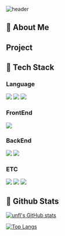 ![header](https://capsule-render.vercel.app/api?type=waving&color=auto&height=200&section=header&text=capsule%20render&fontSize=50)

  

<div>
  <!--Body-->
  
  ## 👀 About Me


  ##  Project




  
  ## 🧱 Tech Stack
  ### Language
  <!--Python-->
  <img src="https://img.shields.io/badge/Python-3776AB?style=flat-square&logo=Python&logoColor=white"/>
  <!--Java-->
  <img src="https://img.shields.io/badge/java-007396?style=for-the-badge&logo=OpenJDK&logoColor=white">
  <!--JavaScript-->
  <img src="https://img.shields.io/badge/JavaScript-F7DF1E?style=flat-square&logo=JavaScript&logoColor=white"/>
  
  ### FrontEnd
  <!--React-->
  <img src="https://img.shields.io/badge/React-61DAFB?style=flat-square&logo=React&logoColor=white&Color=white"/>
  <!--TailwindCss-->
  
  <br/>
  
  ### BackEnd
  <!--SpringBoot-->
  <img src="https://img.shields.io/badge/springboot-6DB33F?style=for-the-badge&logo=springboot&logoColor=white">
  <!--SpringSecurity-->
  <img src="https://img.shields.io/badge/Spring Security-6DB33F?style=for-the-badge&logo=Spring Security&logoColor=white">
  
  
  ### ETC
  <!--MySQL-->
  <img src="https://img.shields.io/badge/MySQL-4479A1?style=for-the-badge&logo=MySQL&logoColor=white">
  <!--NginX-->
  <img src="https://img.shields.io/badge/nginx-%23009639.svg?style=for-the-badge&logo=nginx&logoColor=white">
  <!--Docker-->
  <img src="https://img.shields.io/badge/docker-%230db7ed.svg?style=for-the-badge&logo=docker&logoColor=white">
  <br/>
  
  ## 🤔 Github Stats
  [![unfl's GitHub stats](https://github-readme-stats.vercel.app/api?username=unfl1)](https://github.com/unfl1/github-readme-stats)
  
  [![Top Langs](https://github-readme-stats.vercel.app/api/top-langs/?username=unfl1)](https://github.com/unfl1/github-readme-stats)
  
</div>

